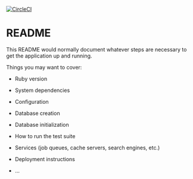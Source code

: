 [![CircleCI](https://circleci.com/gh/naokikubo2/cooking_life_app.svg?style=svg)](https://circleci.com/gh/naokikubo2/cookinglife_app)

# README

This README would normally document whatever steps are necessary to get the
application up and running.

Things you may want to cover:

* Ruby version

* System dependencies

* Configuration

* Database creation

* Database initialization

* How to run the test suite

* Services (job queues, cache servers, search engines, etc.)

* Deployment instructions

* ...
